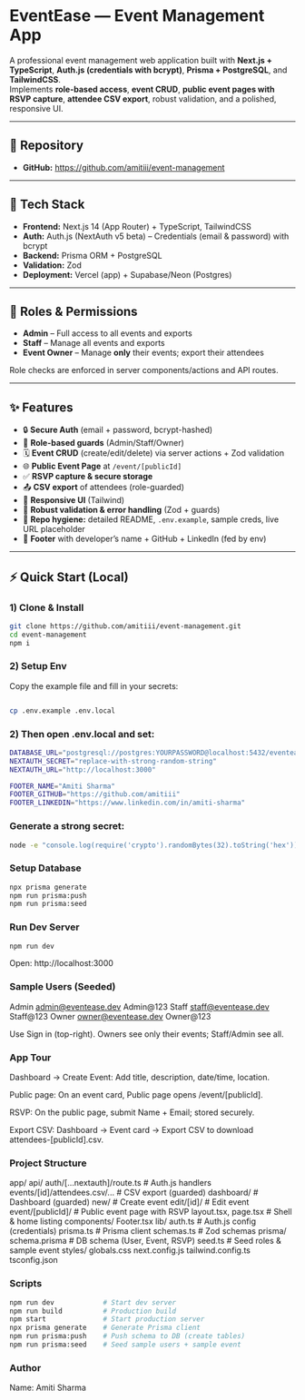 # EventEase — Event Management App

A professional event management web application built with **Next.js + TypeScript**, **Auth.js (credentials with bcrypt)**, **Prisma + PostgreSQL**, and **TailwindCSS**.  
Implements **role-based access**, **event CRUD**, **public event pages with RSVP capture**, **attendee CSV export**, robust validation, and a polished, responsive UI.

---

## 🔗 Repository

- **GitHub:** https://github.com/amitiii/event-management

---

## 🚀 Tech Stack

- **Frontend:** Next.js 14 (App Router) + TypeScript, TailwindCSS  
- **Auth:** Auth.js (NextAuth v5 beta) – Credentials (email & password) with bcrypt  
- **Backend:** Prisma ORM + PostgreSQL  
- **Validation:** Zod  
- **Deployment:** Vercel (app) + Supabase/Neon (Postgres)

---

## 👤 Roles & Permissions

- **Admin** – Full access to all events and exports  
- **Staff** – Manage all events and exports  
- **Event Owner** – Manage **only** their events; export their attendees

Role checks are enforced in server components/actions and API routes.

---

## ✨ Features

- 🔒 **Secure Auth** (email + password, bcrypt-hashed)  
- 🧰 **Role-based guards** (Admin/Staff/Owner)  
- 🗓️ **Event CRUD** (create/edit/delete) via server actions + Zod validation  
- 🌐 **Public Event Page** at `/event/[publicId]`  
- ✅ **RSVP capture & secure storage**  
- 📤 **CSV export** of attendees (role-guarded)  
- 📱 **Responsive UI** (Tailwind)  
- 🧪 **Robust validation & error handling** (Zod + guards)  
- 🧾 **Repo hygiene:** detailed README, `.env.example`, sample creds, live URL placeholder  
- 🦶 **Footer** with developer’s name + GitHub + LinkedIn (fed by env)

---

## ⚡ Quick Start (Local)

### 1) Clone & Install
```bash
git clone https://github.com/amitiii/event-management.git
cd event-management
npm i
```
### 2) Setup Env

Copy the example file and fill in your secrets:
```bash

cp .env.example .env.local
```
### 2) Then open .env.local and set:
```bash
DATABASE_URL="postgresql://postgres:YOURPASSWORD@localhost:5432/eventease?schema=public"
NEXTAUTH_SECRET="replace-with-strong-random-string"
NEXTAUTH_URL="http://localhost:3000"

FOOTER_NAME="Amiti Sharma"
FOOTER_GITHUB="https://github.com/amitiii"
FOOTER_LINKEDIN="https://www.linkedin.com/in/amiti-sharma"
```
### Generate a strong secret:
```bash
node -e "console.log(require('crypto').randomBytes(32).toString('hex'))"
```
### Setup Database
```bash
npx prisma generate
npm run prisma:push
npm run prisma:seed
```
### Run Dev Server
```bash
npm run dev
```
Open: http://localhost:3000

### Sample Users (Seeded)
Admin	admin@eventease.dev	Admin@123
Staff	staff@eventease.dev	Staff@123
Owner	owner@eventease.dev	Owner@123

Use Sign in (top-right). Owners see only their events; Staff/Admin see all.
### App Tour

Dashboard → Create Event: Add title, description, date/time, location.

Public page: On an event card, Public page opens /event/[publicId].

RSVP: On the public page, submit Name + Email; stored securely.

Export CSV: Dashboard → Event card → Export CSV to download attendees-[publicId].csv.
### Project Structure

app/
  api/
    auth/[...nextauth]/route.ts   # Auth.js handlers
    events/[id]/attendees.csv/... # CSV export (guarded)
  dashboard/                       # Dashboard (guarded)
    new/                           # Create event
    edit/[id]/                     # Edit event
  event/[publicId]/                # Public event page with RSVP
  layout.tsx, page.tsx             # Shell & home listing
components/
  Footer.tsx
lib/
  auth.ts                          # Auth.js config (credentials)
  prisma.ts                        # Prisma client
  schemas.ts                       # Zod schemas
prisma/
  schema.prisma                    # DB schema (User, Event, RSVP)
  seed.ts                          # Seed roles & sample event
styles/
  globals.css
next.config.js
tailwind.config.ts
tsconfig.json
### Scripts
```bash
npm run dev            # Start dev server
npm run build          # Production build
npm start              # Start production server
npx prisma generate    # Generate Prisma client
npm run prisma:push    # Push schema to DB (create tables)
npm run prisma:seed    # Seed sample users + sample event
```
### Author

Name: Amiti Sharma





